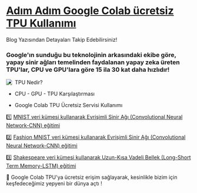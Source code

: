 
# [Adım Adım Google Colab ücretsiz TPU Kullanımı]() 
Blog Yazısından Detayaları Takip Edebilirsiniz!
### Google'ın sunduğu bu teknolojinin arkasındaki ekibe göre, yapay sinir ağları temelinden faydalanan yapay zeka üreten TPU'lar, CPU ve GPU'lara göre 15 ila 30 kat daha hızlıdır!
<img align="left" src="https://i.ytimg.com/vi/78P0pBj-i4c/maxresdefault.jpg">

* TPU Nedir?

* CPU - GPU - TPU Karşılaştırması

* Google Colab TPU Ücretsiz Servisi Kullanımı

1️⃣ [MNIST veri kümesi kullanarak Evrişimli Sinir Ağı (Convolutional Neural Network-CNN) eğitimi](https://colab.research.google.com/github/ayyucekizrak/Udemy_DerinOgrenmeyeGiris/blob/master/GoogleColab_TPU_Kullanimi/MNIST_TPU_Egitim.ipynb)

2️⃣ [Fashion MNIST veri kümesi kullanarak Evrişimli Sinir Ağı (Convolutional Neural Network-CNN) eğitimi]()

3️⃣ [Shakespeare veri kümesi kullanarak Uzun-Kısa Vadeli Bellek (Long-Short Term Memory-LSTM) eğitimi]()

🌈 Google Colab TPU'ya ücretsiz erişim sağlayarak, kesinlikle bizim için keşfedeceğimiz yepyeni bir dünya açtı !
